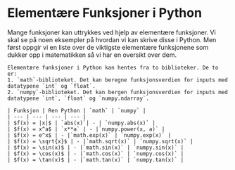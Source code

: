 # Elementære Funksjoner i Python

Mange funksjoner kan uttrykkes ved hjelp av elementære funksjoner. Vi skal se på noen eksempler på hvordan vi kan skrive disse i Python. Men først oppgir vi en liste over de viktigste elementære funksjonene som dukker opp i matematikken så vi har en oversikt over dem.

```{admonition}  Liste over elementære funksjoner
Elementære funksjoner i Python kan hentes fra to biblioteker. De to er:
1. `math`-biblioteket. Det kan beregne funksjonsverdien for inputs med datatypene `int` og `float`.
2. `numpy`-biblioteket. Det kan bergen funksjonsverdien for inputs med datatypene `int`, `float` og `numpy.ndarray`.

| Funksjon | Ren Python | `math` | `numpy` |
| --- | --- | --- | --- |
| $f(x) = |x|$ | `abs(x)`| - | `numpy.abs(x)` |
| $f(x) = x^a$ | `x**a` | - |`numpy.power(x, a)` |
| $f(x) = e^x$ | - |`math.exp(x)` | `numpy.exp(x)` |
| $f(x) = \sqrt{x}$ | - |`math.sqrt(x)` | `numpy.sqrt(x)` |
| $f(x) = \sin(x)$ | - |`math.sin(x)` | `numpy.sin(x)` |
| $f(x) = \cos(x)$ | - |`math.cos(x)` | `numpy.cos(x)` |
| $f(x) = \tan(x)$ | - |`math.tan(x)` | `numpy.tan(x)` |


```